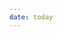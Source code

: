 ```yaml
---
date: today
---
```


<!-- issue in slides where colorado cooling is shown as 489 in a few cases instead of 498 - all of the data has 498. 498 corresponds with total value as well  -->

